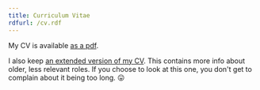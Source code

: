 ```yaml
---
title: Curriculum Vitae
rdfurl: /cv.rdf
---
```


My CV is available [as a pdf](/cv.pdf).

I also keep [an extended version of my CV](/cv-extended.pdf). This contains more info about older, less relevant roles. If you choose to look at this one, you don't get to complain about it being too long. 😛